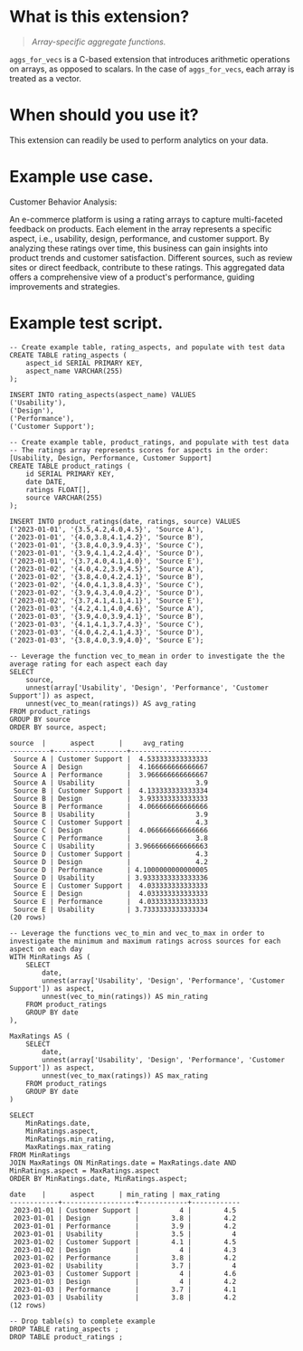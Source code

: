 # What is this extension?
> *Array-specific aggregate functions.*

`aggs_for_vecs` is a C-based extension that introduces arithmetic operations on arrays, as opposed to scalars. In the case of `aggs_for_vecs`, each array is treated as a vector.


# When should you use it?
This extension can readily be used to perform analytics on your data.


# Example use case.

Customer Behavior Analysis:

An e-commerce platform is using a rating arrays to capture multi-faceted feedback on products. Each element in the array represents a specific aspect, i.e., usability, design, performance, and customer support. By analyzing these ratings over time, this business can gain insights into product trends and customer satisfaction. Different sources, such as review sites or direct feedback, contribute to these ratings. This aggregated data offers a comprehensive view of a product's performance, guiding improvements and strategies.


# Example test script.
```
-- Create example table, rating_aspects, and populate with test data
CREATE TABLE rating_aspects (
    aspect_id SERIAL PRIMARY KEY,
    aspect_name VARCHAR(255)
);

INSERT INTO rating_aspects(aspect_name) VALUES
('Usability'),
('Design'),
('Performance'),
('Customer Support');

-- Create example table, product_ratings, and populate with test data
-- The ratings array represents scores for aspects in the order: [Usability, Design, Performance, Customer Support]
CREATE TABLE product_ratings (
    id SERIAL PRIMARY KEY,
    date DATE,
    ratings FLOAT[],
    source VARCHAR(255)
);

INSERT INTO product_ratings(date, ratings, source) VALUES
('2023-01-01', '{3.5,4.2,4.0,4.5}', 'Source A'),
('2023-01-01', '{4.0,3.8,4.1,4.2}', 'Source B'),
('2023-01-01', '{3.8,4.0,3.9,4.3}', 'Source C'),
('2023-01-01', '{3.9,4.1,4.2,4.4}', 'Source D'),
('2023-01-01', '{3.7,4.0,4.1,4.0}', 'Source E'),
('2023-01-02', '{4.0,4.2,3.9,4.5}', 'Source A'),
('2023-01-02', '{3.8,4.0,4.2,4.1}', 'Source B'),
('2023-01-02', '{4.0,4.1,3.8,4.3}', 'Source C'),
('2023-01-02', '{3.9,4.3,4.0,4.2}', 'Source D'),
('2023-01-02', '{3.7,4.1,4.1,4.1}', 'Source E'),
('2023-01-03', '{4.2,4.1,4.0,4.6}', 'Source A'),
('2023-01-03', '{3.9,4.0,3.9,4.1}', 'Source B'),
('2023-01-03', '{4.1,4.1,3.7,4.3}', 'Source C'),
('2023-01-03', '{4.0,4.2,4.1,4.3}', 'Source D'),
('2023-01-03', '{3.8,4.0,3.9,4.0}', 'Source E');

-- Leverage the function vec_to_mean in order to investigate the the average rating for each aspect each day
SELECT 
    source,
    unnest(array['Usability', 'Design', 'Performance', 'Customer Support']) as aspect,
    unnest(vec_to_mean(ratings)) AS avg_rating
FROM product_ratings
GROUP BY source
ORDER BY source, aspect;

source  |      aspect      |     avg_rating
----------+------------------+--------------------
 Source A | Customer Support |  4.533333333333333
 Source A | Design           |  4.166666666666667
 Source A | Performance      |  3.966666666666667
 Source A | Usability        |                3.9
 Source B | Customer Support |  4.133333333333334
 Source B | Design           |  3.933333333333333
 Source B | Performance      |  4.066666666666666
 Source B | Usability        |                3.9
 Source C | Customer Support |                4.3
 Source C | Design           |  4.066666666666666
 Source C | Performance      |                3.8
 Source C | Usability        | 3.9666666666666663
 Source D | Customer Support |                4.3
 Source D | Design           |                4.2
 Source D | Performance      | 4.1000000000000005
 Source D | Usability        | 3.9333333333333336
 Source E | Customer Support |  4.033333333333333
 Source E | Design           |  4.033333333333333
 Source E | Performance      |  4.033333333333333
 Source E | Usability        | 3.7333333333333334
(20 rows)

-- Leverage the functions vec_to_min and vec_to_max in order to investigate the minimum and maximum ratings across sources for each aspect on each day
WITH MinRatings AS (
    SELECT 
        date,
        unnest(array['Usability', 'Design', 'Performance', 'Customer Support']) as aspect,
        unnest(vec_to_min(ratings)) AS min_rating
    FROM product_ratings
    GROUP BY date
),

MaxRatings AS (
    SELECT 
        date,
        unnest(array['Usability', 'Design', 'Performance', 'Customer Support']) as aspect,
        unnest(vec_to_max(ratings)) AS max_rating
    FROM product_ratings
    GROUP BY date
)

SELECT
    MinRatings.date,
    MinRatings.aspect,
    MinRatings.min_rating,
    MaxRatings.max_rating
FROM MinRatings
JOIN MaxRatings ON MinRatings.date = MaxRatings.date AND MinRatings.aspect = MaxRatings.aspect
ORDER BY MinRatings.date, MinRatings.aspect;

date    |      aspect      | min_rating | max_rating
------------+------------------+------------+------------
 2023-01-01 | Customer Support |          4 |        4.5
 2023-01-01 | Design           |        3.8 |        4.2
 2023-01-01 | Performance      |        3.9 |        4.2
 2023-01-01 | Usability        |        3.5 |          4
 2023-01-02 | Customer Support |        4.1 |        4.5
 2023-01-02 | Design           |          4 |        4.3
 2023-01-02 | Performance      |        3.8 |        4.2
 2023-01-02 | Usability        |        3.7 |          4
 2023-01-03 | Customer Support |          4 |        4.6
 2023-01-03 | Design           |          4 |        4.2
 2023-01-03 | Performance      |        3.7 |        4.1
 2023-01-03 | Usability        |        3.8 |        4.2
(12 rows)

-- Drop table(s) to complete example
DROP TABLE rating_aspects ;
DROP TABLE product_ratings ;
```
